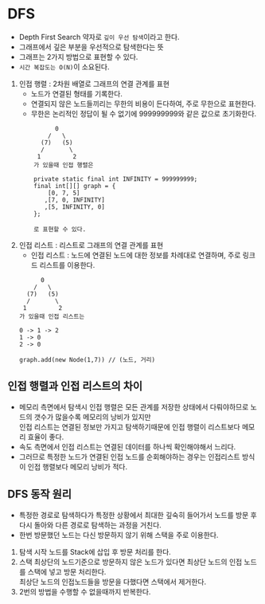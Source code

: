 # DFS
- Depth First Search 약자로 `깊이 우선 탐색`이라고 한다.
- 그래프에서 깊은 부분을 우선적으로 탐색한다는 뜻
- 그래프는 2가지 방법으로 표현할 수 있다.
- `시간 복잡도는 O(N)`이 소요된다.

1. 인접 행렬 : 2차원 배열로 그래프의 연결 관계를 표현
    - 노드가 연결된 형태를 기록한다.
    - 연결되지 않은 노드들끼리는 무한의 비용이 든다하여, 주로 무한으로 표현한다.
    - 무한은 논리적인 정답이 될 수 없기에 999999999와 같은 값으로 초기화한다.
    ```
              0
            /   \
          (7)   (5)
          /       \
         1         2
        가 있을때 인접 행렬은
      
        private static final int INFINITY = 999999999;
        final int[][] graph = {
            [0, 7, 5]
           ,[7, 0, INFINITY]
           ,[5, INFINITY, 0]
        };
      
        로 표현할 수 있다.
    ```
2. 인접 리스트 : 리스트로 그래프의 연결 관계를 표현
    - 인접 리스트 : 노드에 연결된 노드에 대한 정보를 차례대로 연결하며, 주로 링크드 리스트를 이용한다.
    ```
          0
        /   \
      (7)   (5)
      /       \
     1         2
    가 있을때 인접 리스트는
  
    0 -> 1 -> 2
    1 -> 0
    2 -> 0
   
    graph.add(new Node(1,7)) // (노드, 거리) 
    ```
## 인접 행렬과 인접 리스트의 차이
- 메모리 측면에서 탐색시 인접 행렬은 모든 관계를 저장한 상태에서 다뤄야하므로 노드의 갯수가 많을수록 메모리의 낭비가 있지만 <br>
인접 리스트는 연결된 정보만 가지고 탐색하기때문에 인접 행렬이 리스트보다 메모리 효율이 좋다.
- 속도 측면에서 인접 리스트는 연결된 데이터를 하나씩 확인해야해서 느리다.
- 그러므로 특정한 노드가 연결된 인접 노드를 순회해야하는 경우는 인접리스트 방식이 인접 행렬보다 메모리 낭비가 적다.


## DFS 동작 원리
- 특정한 경로로 탐색하다가 특정한 상황에서 최대한 깊숙히 들어가서 노드를 방문 후 다시 돌아와 다른 경로로 탐색하는 과정을 거친다.
- 한번 방문했던 노드는 다신 방문하지 않기 위해 스택을 주로 이용한다.
1. 탐색 시작 노드를 Stack에 삽입 후 방문 처리를 한다.
2. 스택 최상단의 노드기준으로 방문하지 않은 노드가 있다면 최상단 노드의 인접 노드를 스택에 넣고 방문 처리한다. <br>
최상단 노드의 인접노드들을 방문을 다했다면 스택에서 제거한다.
3. 2번의 방법을 수행할 수 없을때까지 반복한다.

